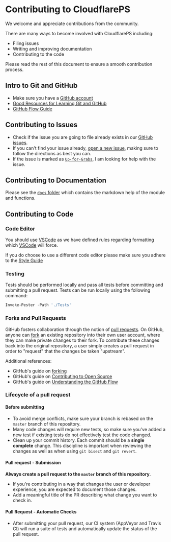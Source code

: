 # Contributing to CloudflarePS

We welcome and appreciate contributions from the community.

There are many ways to become involved with CloudflarePS including:

- Filing issues
- Writing and improving documentation
- Contributing to the code

Please read the rest of this document to ensure a smooth contribution process.

## Intro to Git and GitHub

* Make sure you have a [GitHub account][github-signup]
* [Good Resources for Learning Git and GitHub][good-git-resources]
* [GitHub Flow Guide][github-flow-guide]

## Contributing to Issues

* Check if the issue you are going to file already exists in our [GitHub issues][open-issue].
* If you can't find your issue already, [open a new issue][new-issue], making sure to follow the directions as best you can.
* If the issue is marked as [`Up-for-Grabs`][up-for-grabs], I am looking for help with the issue.

## Contributing to Documentation

Please see the [`docs` folder][docs-folder] which contains the markdown help of the module and functions.

## Contributing to Code

### Code Editor

You should use [VSCode][vscode] as we have defined rules regarding formatting which [VSCode][vscode] will force.

If you do choose to use a different code editor please make sure you adhere to the [Style Guide][style-guide]

### Testing

Tests should be performed locally and pass all tests before committing and submitting a pull request. Tests can be run locally using the following command:

```powershell
Invoke-Pester -Path './Tests'
```

### Forks and Pull Requests

GitHub fosters collaboration through the notion of [pull requests][using-prs].
On GitHub, anyone can [fork][fork-a-repo] an existing repository into their own user account, where they can make private changes to their fork.
To contribute these changes back into the original repository, a user simply creates a pull request in order to "request" that the changes be taken "upstream".

Additional references:

* GitHub's guide on [forking][forking]
* GitHub's guide on [Contributing to Open Source][contributing-to-open-source]
* GitHub's guide on [Understanding the GitHub Flow][understanding-the-github-flow]

### Lifecycle of a pull request

#### Before submitting

* To avoid merge conflicts, make sure your branch is rebased on the `master` branch of this repository.
* Many code changes will require new tests, so make sure you've added a new test if existing tests do not effectively test the code changed.
* Clean up your commit history. Each commit should be a **single complete** change. This discipline is important when reviewing the changes as well as when using `git bisect` and `git revert`.

#### Pull request - Submission

**Always create a pull request to the `master` branch of this repository**.

* If you're contributing in a way that changes the user or developer experience, you are expected to document those changes.
* Add a meaningful title of the PR describing what change you want to check in.

#### Pull Request - Automatic Checks

* After submitting your pull request, our CI system (AppVeyor and Travis CI) will run a suite of tests and automatically update the status of the pull request.



[github-signup]: https://github.com/signup/free
[good-git-resources]: https://help.github.com/articles/good-resources-for-learning-git-and-github/
[github-flow-guide]: https://guides.github.com/introduction/flow/
[open-issue]: https://github.com/GavinEke/CloudflarePS/issues
[new-issue]: https://github.com/GavinEke/CloudflarePS/issues/new
[up-for-grabs]: https://github.com/GavinEke/CloudflarePS/issues?q=is%3Aopen+is%3Aissue+label%3AUp-for-Grabs
[docs-folder]: ../docs/
[vscode]: https://code.visualstudio.com/
[style-guide]: http://gavineke.com/PowerShellStyleGuide/
[using-prs]: https://help.github.com/articles/using-pull-requests/
[fork-a-repo]: https://help.github.com/articles/fork-a-repo/
[forking]: https://guides.github.com/activities/forking/
[contributing-to-open-source]: https://guides.github.com/activities/contributing-to-open-source/#pull-request
[understanding-the-github-flow]: https://guides.github.com/introduction/flow/
